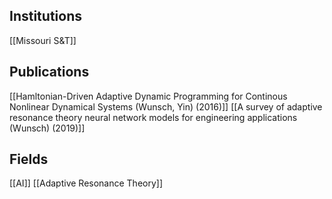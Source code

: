 ## Institutions
[[Missouri S&T]]
## Publications
[[Hamltonian-Driven Adaptive Dynamic Programming for Continous Nonlinear Dynamical Systems (Wunsch, Yin) (2016)]]
[[A survey of adaptive resonance theory neural network models for engineering applications (Wunsch) (2019)]]

## Fields
[[AI]]
[[Adaptive Resonance Theory]]
